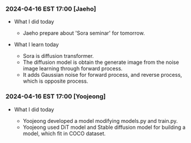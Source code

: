 ### 2024-04-16 EST 17:00 [Jaeho]
- What I did today

    * Jaeho prepare about 'Sora seminar' for tomorrow.

- What I learn today
    * Sora is diffusion transformer.
    * The diffusion model is obtain the generate image from the noise image learning through forward process.
    * It adds Gaussian noise for forward process, and reverse process, which is opposite process.

### 2024-04-16 EST 17:00 [Yoojeong]
- What I did today

    * Yoojeong developed a model modifying models.py and train.py.
    * Yoojeong used DiT model and Stable diffusion model for building a model, which fit in COCO dataset.